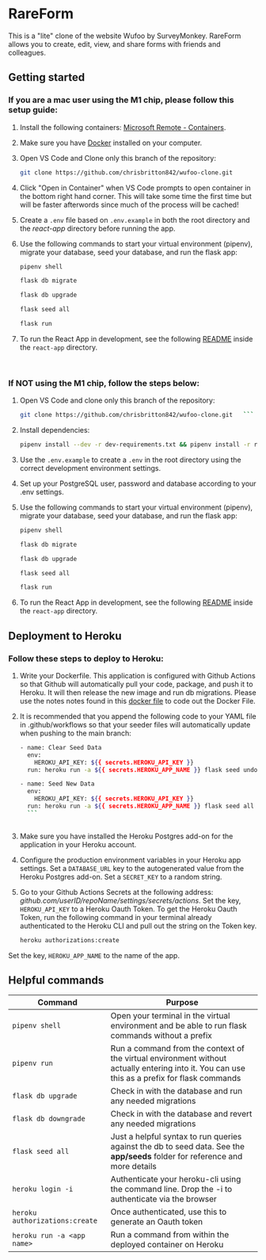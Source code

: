# RareForm

This is a "lite" clone of the website Wufoo by SurveyMonkey. RareForm allows you to create, edit, view, and share forms with friends and colleagues.

## Getting started
### If you are a mac user using the M1 chip, please follow this setup guide:

1. Install the following containers: [Microsoft Remote - Containers](https://marketplace.visualstudio.com/items?itemName=ms-vscode-remote.remote-containers). 
2. Make sure you have [Docker](https://www.docker.com/products/docker-desktop/) installed on your computer. 
3. Open VS Code and Clone only this branch of the repository:
   ```bash
   git clone https://github.com/chrisbritton842/wufoo-clone.git 
   ``` 
4. Click "Open in Container" when VS Code prompts to open container in the bottom right hand corner. This will take some time the first time but will be faster afterwords since much of the process will be cached!

5. Create a `.env` file based on `.env.example` in both the root directory and the *react-app* directory before running the app. 

6. Use the following commands to start your virtual environment (pipenv), migrate your database, seed your database, and run the flask app:

   ```bash
   pipenv shell
   ```
   
   ```bash
   flask db migrate
   ```

   ```bash
   flask db upgrade
   ```

   ```bash
   flask seed all
   ```

   ```bash
   flask run
   ```

7. To run the React App in development, see the following [README](./react-app/README.md) inside the `react-app` directory.

<br>

### If NOT using the M1 chip, follow the steps below:

1. Open VS Code and clone only this branch of the repository:

   ```bash
   git clone https://github.com/chrisbritton842/wufoo-clone.git   ```

2. Install dependencies:

      ```bash
      pipenv install --dev -r dev-requirements.txt && pipenv install -r requirements.txt
      ```

3. Use the `.env.example` to create a `.env` in the root directory using the correct development environment settings.
 
4. Set up your PostgreSQL user, password and database according to your .env settings.

5. Use the following commands to start your virtual environment (pipenv), migrate your database, seed your database, and run the flask app:

   ```bash
   pipenv shell
   ```
   
   ```bash
   flask db migrate
   ```

   ```bash
   flask db upgrade
   ```

   ```bash
   flask seed all
   ```

   ```bash
   flask run
   ```

6. To run the React App in development, see the following [README](./react-app/README.md) inside the `react-app` directory.


## Deployment to Heroku

### Follow these steps to deploy to Heroku:

1. Write your Dockerfile. This application is configured with Github Actions so that Github will automatically pull your code, package, and push it to Heroku. It will then release the new image and run db migrations. Please use the notes notes found in this [docker file](./Dockerfile) to code out the Docker File.

2. It is recommended that you append the following code to your YAML file in .github/workflows so that your seeder files will automatically update when pushing to the main branch:

      ```bash
      - name: Clear Seed Data
        env:
          HEROKU_API_KEY: ${{ secrets.HEROKU_API_KEY }}
        run: heroku run -a ${{ secrets.HEROKU_APP_NAME }} flask seed undo

      - name: Seed New Data
        env:
          HEROKU_API_KEY: ${{ secrets.HEROKU_API_KEY }}
        run: heroku run -a ${{ secrets.HEROKU_APP_NAME }} flask seed all
        ```
        
3. Make sure you have installed the Heroku Postgres add-on for the application in your Heroku account.

4. Configure the production environment variables in your Heroku app settings. Set a `DATABASE_URL` key to the autogenerated value from the Heroku Postgres add-on. Set a `SECRET_KEY` to a random string.

5. Go to your Github Actions Secrets at the following address: *github.com/userID/repoName/settings/secrets/actions*. Set the key, `HEROKU_API_KEY` to a Heroku Oauth Token. To get the Heroku Oauth Token, run the following command in your terminal already authenticated to the Heroku CLI and pull out the string on the Token key.

   ```bash
   heroku authorizations:create 
   ```
   
 Set the key, `HEROKU_APP_NAME` to the name of the app.
 
 ## Helpful commands
|    Command            |    Purpose    |
| -------------         | ------------- |
| `pipenv shell`        | Open your terminal in the virtual environment and be able to run flask commands without a prefix |
| `pipenv run`          | Run a command from the context of the virtual environment without actually entering into it. You can use this as a prefix for flask commands  |
| `flask db upgrade`    | Check in with the database and run any needed migrations  |
| `flask db downgrade`  | Check in with the database and revert any needed migrations  |
| `flask seed all`      | Just a helpful syntax to run queries against the db to seed data. See the **app/seeds** folder for reference and more details |
| `heroku login -i`      | Authenticate your heroku-cli using the command line. Drop the -i to authenticate via the browser |
| `heroku authorizations:create` | Once authenticated, use this to generate an Oauth token |
| `heroku run -a <app name>` | Run a command from within the deployed container on Heroku |
